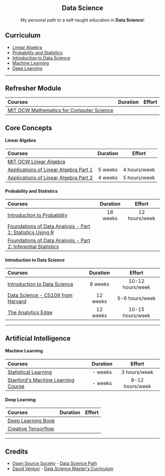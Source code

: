 <h2 align="center">Data Science</h2>
<p align="center">
  My personal path to a self-taught education in <strong>Data Science</strong>!
</p>

[comment]: # ( TODO [romeira]: a pyramid chart to represent the path {19/02/17 22:50} )
[comment]: # ( TODO [romeira]: include books {19/02/17 22:50} )

[comment]: # ( ## Intro )
[comment]: # ( TODO [romeira]: intro {20/02/17 16:53} )

## Curriculum

- [Linear Algebra](#linear-algebra)
- [Probability and Statistics](#probability-and-statistics)
- [Introduction to Data Science](#introduction-to-data-science)
- [Machine Learning](#machine-learning)
- [Deep Learning](#deep-learning)

[comment]: # ( ## Computer Science )
[comment]: # ( TODO [romeira]: topic about my graduation in CS {19/02/17 22:52} )
[comment]: # ( TODO [romeira]: python & other prerequisites already acquired {20/02/17 17:18} )

---

[comment]: # ( TODO [romeira]: divide in modules {19/02/17 22:53} )
[comment]: # ( TODO [romeira]: create extra modules $ eg. not related or fundamental but userful: git, docker, creative deep learning... {19/02/17 22:53} )

[comment]: # ( TODO [romeira]: some subjects here like calculus, linear algebra and statistics were taught at university, but they need refresher {20/02/17 17:22} )

## Refresher Module
Courses | Duration | Effort
:-- | :--: | :--:
[MIT OCW Mathematics for Computer Science](https://ocw.mit.edu/courses/electrical-engineering-and-computer-science/6-042j-mathematics-for-computer-science-spring-2015/)||

[comment]: # ( TODO [romeira]: calculus: single and multi variable {20/02/17 18:14} )

## Core Concepts
#### Linear Algebra
Courses | Duration | Effort
:-- | :--: | :--:
[MIT OCW Linear Algebra](https://ocw.mit.edu/courses/mathematics/18-06sc-linear-algebra-fall-2011/)||
[Applications of Linear Algebra Part 1](https://www.edx.org/course/applications-linear-algebra-part-1-davidsonx-d003x-1)| 5 weeks | 4 hours/week
[Applications of Linear Algebra Part 2](https://www.edx.org/course/applications-linear-algebra-part-2-davidsonx-d003x-2)| 4 weeks | 5 hours/week

#### Probability and Statistics
Courses | Duration | Effort
:-- | :--: | :--:
[Introduction to Probability](https://www.edx.org/course/introduction-probability-science-mitx-6-041x-1#.U3yb762SzIo)| 16 weeks | 12 hours/week
[Foundations of Data Analysis - Part 1: Statistics Using R](https://courses.edx.org/courses/course-v1:UTAustinX+UT.7.11x+3T2016)||
[Foundations of Data Analysis - Part 2: Inferential Statistics](https://courses.edx.org/courses/course-v1:UTAustinX+UT.7.21x+3T2016)||

#### Introduction to Data Science
Courses | Duration | Effort
:-- | :--: | :--:
[Introduction to Data Science](https://www.coursera.org/course/datasci)| 8 weeks | 10-12 hours/week
[Data Science - CS109 from Harvard](http://cs109.github.io/2015/)| 12 weeks | 5-6 hours/week
[The Analytics Edge](https://www.edx.org/course/analytics-edge-mitx-15-071x-2)| 12 weeks | 10-15 hours/week

---

## Artificial Intelligence
#### Machine Learning
Courses | Duration | Effort
:-- | :--: | :--:
[Statistical Learning](https://lagunita.stanford.edu/courses/HumanitiesSciences/StatLearning/Winter2016/about)| - weeks | 3 hours/week
[Stanford's Machine Learning Course](https://www.coursera.org/learn/machine-learning)| - weeks | 8-12 hours/week

#### Deep Learning
Courses | Duration | Effort
:-- | :--: | :--:
[Deep Learning Book](www.deeplearningbook.org)||
[Creative Tensorflow](https://www.kadenze.com/courses/creative-applications-of-deep-learning-with-tensorflow-iv)||

---

[comment]: # ( ### Data Wrangling )
[comment]: # ( TODO [romeira]: search {20/02/17 18:07} )

[comment]: # ( ### Big Data )
[comment]: # ( TODO [romeira]: spark {20/02/17 18:05} )



[comment]: # ( ### Specializations )
[comment]: # ( TODO [romeira]: build a specialization {20/02/17 16:46} )
[comment]: # ( After finishing the courses above, start your specializations on the topics that you have more interest. )
[comment]: # ( A list of available specializations: https://github.com/open-source-society/data-science/blob/master/extras/specializations.md. )

[comment]: # ( ### Projects )
[comment]: # ( TODO [romeira]: to-do and done projects {19/02/17 22:55} )
[comment]: # ( TODO [romeira]: Participate in Kaggle competition {20/02/17 16:48} )

[comment]: # ( ### Blog )
[comment]: # ( TODO [romeira]: create blog posts to synthesize/summarize what you learned. {20/02/17 16:44} )

## Credits
- [Open Source Society](https://github.com/open-source-society) - [Data Science Path](https://github.com/open-source-society/data-science)
- [David Venturi](http://davidventuri.com/) - [Data Science Master's Curriculum](https://medium.com/@davidventuri/i-dropped-out-of-school-to-create-my-own-data-science-master-s-here-s-my-curriculum-1b400dcee412)

[comment]: # ( TODO [romeira]: list other references {19/02/17 22:55} )

